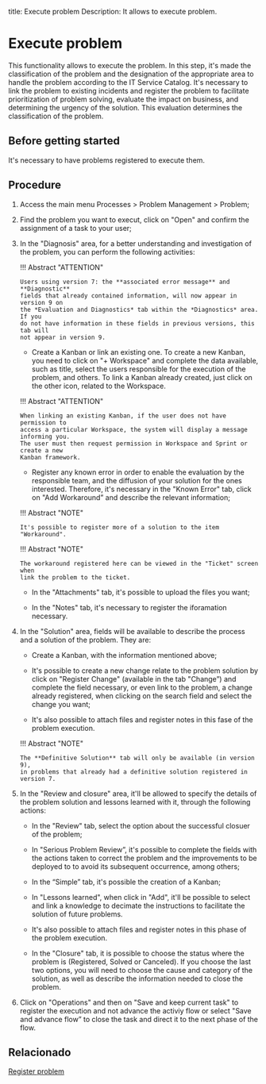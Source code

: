 title: Execute problem
Description: It allows to execute problem.
# Execute problem

This functionality allows to execute the problem. In this step, it's made the classification of the problem and the designation of the appropriate area to handle the problem according to the IT Service Catalog. It's necessary to link the problem to existing incidents and register the problem to facilitate prioritization of problem solving, evaluate the impact on business, and determining the urgency of the solution. This evaluation determines the classification of the problem.

Before getting started
----------------

It's necessary to have problems registered to execute them.

Procedure
------------

1.  Access the main menu Processes \>
    Problem Management \> Problem;

2.  Find the problem you want to execut, click on "Open" and
    confirm the assignment of a task to your user;

3.  In the "Diagnosis" area, for a better understanding and investigation of the
    problem, you can perform the following activities:
    
    !!! Abstract "ATTENTION"
    
        Users using version 7: the **associated error message** and **Diagnostic** 
        fields that already contained information, will now appear in version 9 on 
        the *Evaluation and Diagnostics* tab within the *Diagnostics* area. If you 
        do not have information in these fields in previous versions, this tab will 
        not appear in version 9.

    -   Create a Kanban or link an existing one. To create a new Kanban, 
    you need to click on "+ Workspace" and complete the data available, 
    such as title, select the users responsible for the execution of the 
    problem, and others. To link a Kanban already created, just click on 
    the other icon, related to the Workspace.
    
    !!! Abstract "ATTENTION"
    
        When linking an existing Kanban, if the user does not have permission to 
        access a particular Workspace, the system will display a message informing you. 
        The user must then request permission in Workspace and Sprint or create a new 
        Kanban framework.

    -   Register any known error in order to enable the evaluation by the
    responsible team, and the diffusion of your solution for the ones interested.
    Therefore, it's necessary in the "Known Error" tab, click on "Add
    Workaround” and describe the relevant information;
    
    !!! Abstract "NOTE"
    
        It's possible to register more of a solution to the item "Workaround".
        
    !!! Abstract "NOTE"
    
        The workaround registered here can be viewed in the "Ticket" screen when
        link the problem to the ticket.

    -   In the "Attachments" tab, it's possible to upload the files you want;

    -   In the "Notes" tab, it's necessary to register the iforamation
    necessary.

4.  In the "Solution" area, fields will be available to describe the
    process and a solution of the problem. They are:

    -   Create a Kanban, with the information mentioned above;

    -  It's possible to create a new change relate to the problem solution by
    click on "Register Change" (available in the tab "Change”) and 
    complete the field necessary, or even link to the problem, a change 
    already registered, when clicking on the search field and select the change
    you want;

    -   It's also possible to attach files and register notes in this fase of
    the problem execution.
    
    !!! Abstract "NOTE"
    
        The **Definitive Solution** tab will only be available (in version 9), 
        in problems that already had a definitive solution registered in version 7.
    

5.  In the "Review and closure" area, it'll be allowed to specify the details of
    the problem solution and lessons learned with it, through the
    following actions:

    -   In the "Review" tab, select the option about the successful closuer of the
    problem;

    -   In "Serious Problem Review”, it's possible to complete the fields with the actions
    taken to correct the problem and the improvements to be deployed to
    to avoid its subsequent occurrence, among others;

    -   In the “Simple” tab, it's possible the creation of a Kanban;

    -   In "Lessons learned", when click in "Add", it'll be possible
    to select and link a knowledge to decimate the instructions to
    facilitate the solution of future problems.

    -   It's also possible to attach files and register notes in this phase of the
    problem execution.
    
    -   In the "Closure" tab, it is possible to choose the status where the problem is (Registered, 
    Solved or Canceled). If you choose the last two options, you will need to choose the cause and 
    category of the solution, as well as describe the information needed to close the problem.

6.  Click on "Operations" and then on "Save and keep current task" to register
    the execution and not advance the activiy flow or select "Save and advance
    flow” to close the task and direct it to the next phase of the flow.
    
Relacionado
------------
 
[Register problem](/en-us/citsmart-platform-9/processes/problem/use/register-problem.html)

<!-- !!! tip "About"

    <b>Product/Version:</b> CITSmart | 9.00 &nbsp;&nbsp;
    <b>Updated:</b>01/30/2019 – Larissa Lourenço
